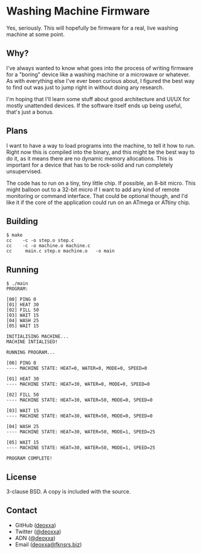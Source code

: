 Washing Machine Firmware
========================

Yes, seriously. This will hopefully be firmware for a real, live washing machine
at some point.

Why?
----

I've always wanted to know what goes into the process of writing firmware for a
"boring" device like a washing machine or a microwave or whatever. As with
everything else I've ever been curious about, I figured the best way to find out
was just to jump right in without doing any research.

I'm hoping that I'll learn some stuff about good architecture and UI/UX for
mostly unattended devices. If the software itself ends up being useful, that's
just a bonus.

Plans
-----

I want to have a way to load programs into the machine, to tell it how to run.
Right now this is compiled into the binary, and this might be the best way to do
it, as it means there are no dynamic memory allocations. This is important for a
device that has to be rock-solid and run completely unsupervised.

The code has to run on a tiny, tiny little chip. If possible, an 8-bit micro.
This might balloon out to a 32-bit micro if I want to add any kind of remote
monitoring or command interface. That could be optional though, and I'd like it
if the core of the application could run on an ATmega or ATtiny chip.

Building
--------

```
$ make
cc    -c -o step.o step.c
cc    -c -o machine.o machine.c
cc     main.c step.o machine.o   -o main
```

Running
-------

```
$ ./main
PROGRAM:

[00] PING 0
[01] HEAT 30
[02] FILL 50
[03] WAIT 15
[04] WASH 25
[05] WAIT 15

INITIALISING MACHINE...
MACHINE INTIALISED!

RUNNING PROGRAM...

[00] PING 0
---- MACHINE STATE: HEAT=0, WATER=0, MODE=0, SPEED=0

[01] HEAT 30
---- MACHINE STATE: HEAT=30, WATER=0, MODE=0, SPEED=0

[02] FILL 50
---- MACHINE STATE: HEAT=30, WATER=50, MODE=0, SPEED=0

[03] WAIT 15
---- MACHINE STATE: HEAT=30, WATER=50, MODE=0, SPEED=0

[04] WASH 25
---- MACHINE STATE: HEAT=30, WATER=50, MODE=1, SPEED=25

[05] WAIT 15
---- MACHINE STATE: HEAT=30, WATER=50, MODE=1, SPEED=25

PROGRAM COMPLETE!
```

License
-------

3-clause BSD. A copy is included with the source.

Contact
-------

* GitHub ([deoxxa](http://github.com/deoxxa))
* Twitter ([@deoxxa](http://twitter.com/deoxxa))
* ADN ([@deoxxa](https://alpha.app.net/deoxxa))
* Email ([deoxxa@fknsrs.biz](mailto:deoxxa@fknsrs.biz))
